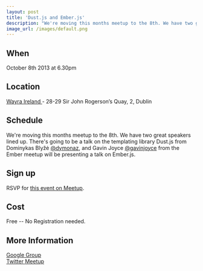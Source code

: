 ```yaml
---
layout: post
title: 'Dust.js and Ember.js'
description: "We're moving this months meetup to the 8th. We have two great speakers lined up. There's going to be a talk on the templating library dust.js from @dymonaz and Gavin Joyce from the Ember meetup will be presenting a talk on ember."
image_url: /images/default.png
---
```


## When
October 8th 2013 at 6.30pm

## Location
[ Wayra Ireland ]( http://ie.wayra.org/en/academia/dublin) - 28-29 Sir John Rogerson’s Quay, 2, Dublin

## Schedule

We're moving this months meetup to the 8th. We have two great speakers lined up. There's going to be a talk on the templating library Dust.js from Dominykas Blyžė [@dymonaz](https://twitter.com/dymonaz), and Gavin Joyce [@gavinjoyce](https://twitter.com/gavinjoyce) from the Ember meetup will be presenting a talk on Ember.js.

## Sign up

RSVP for [this event on Meetup](http://www.meetup.com/DublinJS/events/134903452/).

## Cost
Free -- No Registration needed.

## More Information 
[ Google Group ](https://groups.google.com/group/dublinjs)  
[ Twitter ](http://twitter.com/#!/dublinjs)
[ Meetup ](http://www.meetup.com/DublinJS/)
